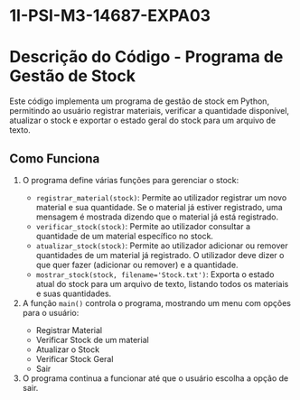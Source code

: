 # 1I-PSI-M3-14687-EXPA03
 <h1>Descrição do Código - Programa de Gestão de Stock</h1>
    <p>Este código implementa um programa de gestão de stock em Python, permitindo ao usuário registrar materiais, verificar a quantidade disponível, atualizar o stock e exportar o estado geral do stock para um arquivo de texto.</p>
    <h2>Como Funciona</h2>
    <ol>
        <li>O programa define várias funções para gerenciar o stock:</li>
        <ul>
            <li><code>registrar_material(stock)</code>: Permite ao utilizador registrar um novo material e sua quantidade. Se o material já estiver registrado, uma mensagem é mostrada dizendo que o material já está registrado.</li>
            <li><code>verificar_stock(stock)</code>: Permite ao utilizador consultar a quantidade de um material específico no stock.</li>
            <li><code>atualizar_stock(stock)</code>: Permite ao utilizador adicionar ou remover quantidades de um material já registrado. O utilizador deve dizer o que quer fazer (adicionar ou remover) e a quantidade.</li>
            <li><code>mostrar_stock(stock, filename='Stock.txt')</code>: Exporta o estado atual do stock para um arquivo de texto, listando todos os materiais e suas quantidades.</li>
        </ul>
        <li>A função <code>main()</code> controla o programa, mostrando um menu com opções para o usuário:</li>
        <ul>
            <li>Registrar Material</li>
            <li>Verificar Stock de um material</li>
            <li>Atualizar o Stock</li>
            <li>Verificar Stock Geral</li>
            <li>Sair</li>
        </ul>
        <li>O programa continua a funcionar até que o usuário escolha a opção de sair.</li>
    </ol>
